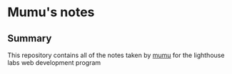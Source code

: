 # Mumu's notes
## Summary 
This repository contains all of the notes taken by [mumu](git@github.com:mumuabdelkarim/README.git) for the lighthouse labs web development program
